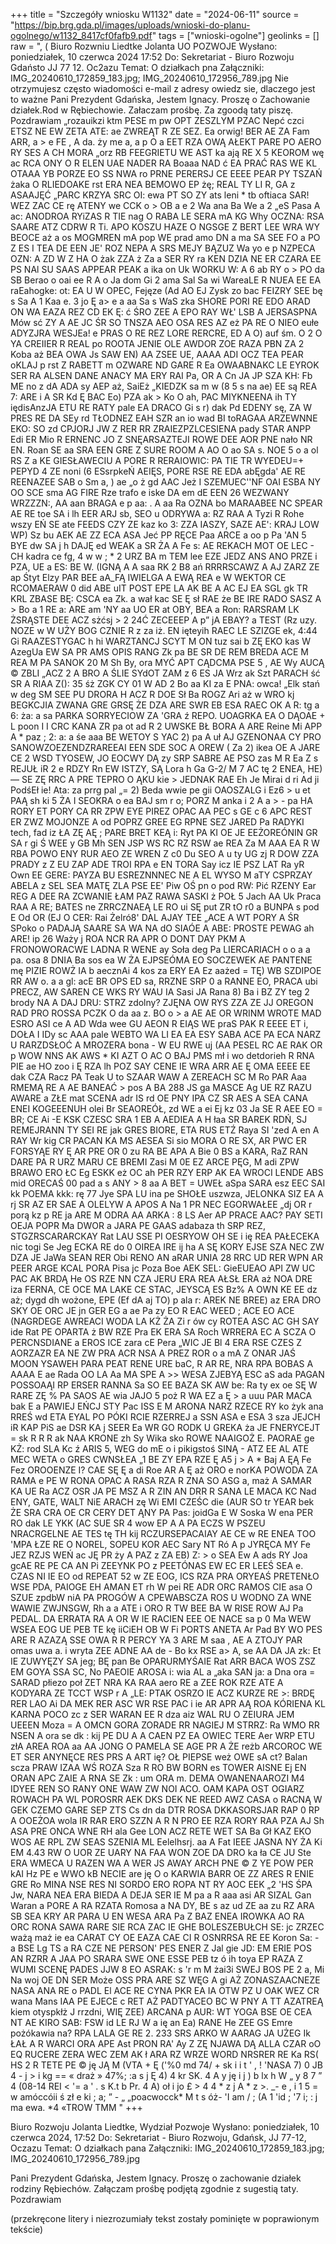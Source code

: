 +++
title = "Szczegóły wniosku W1132"
date = "2024-06-11"
source = "https://bip.brg.gda.pl/images/uploads/wnioski-do-planu-ogolnego/w1132_8417cf0fafb9.pdf"
tags = ["wnioski-ogolne"]
geolinks = []
raw = ", ( Biuro Rozwniu Liedtke Jolanta UO POZWOJE Wysłano: poniedziałek, 10 czerwca 2024 17:52  Do: Sekretariat - Biuro Rozwoju Gdaństo JJ 77 12.  Oc2azu Temat: O działkach pna Załączniki: IMG_20240610_172859_183.jpg; IMG_20240610_172956_789.jpg Nie otrzymujesz często wiadomości e-mail z adresy owiedz sie, dlaczego jest to ważne Pani Prezydent Gdańska, Jestem Ignacy. Proszę o Zachowanie działek.Rod w Rębiechowie. Załaczam prośbę. Za zgoodą taty piszę. Pozdrawiam „rozauikzi ktm PESE m pw OPT ZESZLYM PZAC Nepć czci ETSZ  NE EW ZETA ATE: ae ZWREĄT R ZE SEZ. Ea orwig! BER AE ZA Fam ARR, a > e FE , A da. ży me a, a p O a EET RZA OWĄ AŁEKT PARE PO AERO RY SES A CH MORA „orz RB FEEGRIETU WE AST ka ają RE X 5 KEOROM wę ac RCA ONY O R ELEN UAE NADER RA Boaaa NAD ć EA PRAĆ RAS WE KL OTAAA YB PORZE EO SS NWA ro PRNE PERERSJ CE EEEE PEAR PY TSZAŃ żaka O RLIEDOAKE rst ERA NEA BEMOWO EP żę; REAL TY LI R, GA z ASAAJĘĆ „PARC KRZYA SRC OI: ewa PT SO ZY ats leni * tb oftiaca SAR! WEZ ZAC CE rę ATENY we CCK o > OB a e 2 Wa ana Ba We a 2 „eS Pasa A ac: ANODROA RYiZAS R TIE nag O RABA LE SERA mA KG Why OCZNA: RSA SAARE ATZ CDRW R Ti. APO KOSZU HAZE O NGSGE Z BERT LEE WRA WY BEOCE aż a os MOGMREN mA pop WE prad amo DN a ma SA SEE  FO a PO Z ES I TEA DE EEN JE' ROZ NEPA A SRS MEJY BĄZUZ Wa yo e p NZPECA OZN: A ZD W Z HA O żak ZZA ż Za a SER RY ra KEN DZIA NE ER CZARA EE PS NAl SU SAAS APPEAR PEAK a ika on Uk WORKU W: A 6 ab RY o > PO da SB Berao o oai ee R A o Ja dom Gi 2 ama Sal Sa wi WareaLE R NUEA EE EA raEahogke: ot: EA U W OPEC, Fejęze (Ad AO EJ Zysk zo bac FEIZRY SEE bę s Sa A 1 Kaa e. 3 jo Ę a> e a aa Sa s WaS zka SHORE PORI RE EDO ARAD ON WA EAZA REZ CD EK Ę: ć ŚRO ZEE A EPO RAY WŁ' LSB A JERSASPNA Mów sć ZY A AE JC ŚR SO TNSZA AEO OSA RES AZ eż PA RE O NIEO eułe ADYZJRA WESJEa! e PRAS O  RE REZ LORE RERCRE, ED A O) auf śm. O 2 O YA CREIIER R REAL po ROOTA JENIE OLE AWDOR ZOE RAZA PBN ZA 2 Koba aż BEA OWA Js SAW EN) AA ZSEE UE, AAAA ADI OCZ TEA PEAR oKLAJ p rst Z RABETT m OZWARE ND GARE R Ea OWAABNAKC LE EYROK SER RA ALSEN DANE ANACY MA ERY RAI Pa, OR A Cn JA JP SZA KH: Fb ME no z dA ADA sy AEP aż, SaiEż „KIEDZK sa m w (8 5 s na ae) EE są REA 7: ARE i A SR Kd Ę BAC Eo) PZA ak > Ko O ah, PAC MIYKNEENA ih TY iędisAnzJA ETU RE RATY pale EA DRACO Gi s r) dak Pd EDENY sę, ZA W PRES RE DA SEy rd TŁODNEZ EAH SZR an io wad BI toRAGAA ARZEWNNE EKO: SO zd CPJORJ JW Z RER RR ZRAIEZPZLCESIENA pady STAR ANPP Edi ER Mio R ERNENC JO Z SNĘARSAZTEJI ROWE DEE AOR PNE nało NR EN. Roan SE aa SRA EEN GRE Z SURE ROOM A AO O ao SA s. NOE 5 o a ol RS Z a KE GIESŁAWECIU A PORE R RERAIOWIC: PA TIE TR WYEDEU=+ PEPYD 4 ZE noni (6 ESsrpkeŃ AEIĘS, PORE RSE RE EDA abĘgda' AE RE REENAZEE SAB o Sm a, ) ae „o ż gd AAC Jeż I SZEMUEC''NF OAI ESBA NY OO SCE sma AG FIRE Rze trafo e iske DA em dE EEN 26 WEZWANY WRZZZN:, AA aan BRAGA e p aa: . A aa Ra OZNA bo MARAABEE NC  SPEAR AE RE toe SA i lh EER ARJ sb, SEO u ODRYWA a: RZ RAA A Tyzi R Rohe wszy EŃ SE ate FEEDS CZY ZE kaz ko 3: ZZA IASZY, SAZE AE': KRAJ LOW WP) Sz bu AEK AE ZZ ECA ASA Jeć PP RĘCE Paa ARCE a oo p Pa 'AN 5 BYE dw SA j h DAJĘ ed WEAK a SR ŻA A Fe s: AE REKACH MOT OE LEC - CH kadra ce fg, 4 w w ; * 2 URZ BA  m TEM  lee EZE JEDZ ANS ANO PRZE i PZA, UE a ES: BE W. (IGNĄ A A saa RK 2 B8 ań RRRRSCAWZ A AJ ZARZ ZE ap Śtyt Elzy PAR BEE aA_FĄ IWIELGA A EWĄ REA e W WEKTOR CE RCOMAERAW 0 did ABE uIT POST EPE LA AK BE A AC EJ EA SGL  gk TR KRL ZBASE BĘ: CSCA ea Zk. a wał kac SE Ę sł RAE że BE IRE RADO SASZ A > Bo a 1 RE a: ARE am 'NY aa UO ER at OBY, BEA a Ron: RARSRAM LK ŻSRĄSTE DEE ACZ sżćsj > 2 24Ć ZECEEEP A p” jA EBAY? a TEST (Rz uzy.  NOZE w W UŻY BOG CZNIE R z za iż. EN ięteyih RAEC LE SZIZGE ek, 4:44 Gi RAAZESTYGAC h hi WARZTANCJ SCYT M ON tuz sai b ZĘ EKO kas W AzegUa EW SA PR AMS OPIS RANG Zk pa BE SR DE REM BREDA ACE M REA M PA SANOK 20 M Sh By, ora MYĆ APT CĄDCMA PSE 5 , AE Wy AUCĄ © ZBLI „ACZ 2 A BRO A ŚLIE SYdOT ZAM z 6 ES JA Wrz  ak Szt PARACH ść SR A RIAA Z(): 35 śż ZGK CY 01 W AD 2 Bo aa KI za E PNA: owca! „Elk stań w deg SM SEE PU DRORA H ACZ R DOE Sł Ba ROGZ Ari aż w WRO kj BEGKCJIA ZWANA GRE GRSĘ ŻE DZA ARE SWR EB ESA RAEC OK A R: tg a 6: ża: a sa PARKA SORRYECIOW ZA 'GRA ź REPO. UOAGRKA EA O DĄOAE + L poon I I CRC KANA ZR pa ot ad R 2 UWSKE BŁ BORA A ARE Reine Mi APP A * paz ; 2: a: a śe aaa BE WETOY  S YAC 2) pa A uł AJ GZENONAA CY PRO SANOWZOEZENDZRAREEAI EEN SDE SOC A OREW ( Za 2) ikea OE A JARE CE 2 WSD TYOSEW, JO EOCWY DĄ  zy SRP SABRE AE PSO zas M R Ea Z s REJUŁ iR 2 e RDZY Rn EW ISTZY, SĄ Lora h Ga G-2/ M 7 AC tę 2 ENEA, HE) — SE ZĘ RRC A PRE TEPRO O ĄKU kie > JEDNAK RAE Eh Je Mirai d ri Ad ji PodśEł ie! Ata: za prrg  pal „= 2) Beda wwie pe gii OAOSZALG i Ez6 > u et PAĄ sh ki 5 ŻA I SEOKRA o ea BAJ sm r o; PORZ M anka i 2 A a > - pa HA RORY ET PORY CA RR ZPW EYE PIREZ OPAC AA PEC s GE c 6 APC REST ER ZWZ MOJONZE A od POPRZ GREE EG RPNE SEZ JARED Pa RADYKI tech, fad iz ŁA ZĘ AĘ ; PARE BRET KEĄ i: Ryt PA KI OE JE EEŻOREÓNIN GR SA r gi Ś WEE y GB Mh SEN JSP WS RC RZ RSW ae REA Za M AAA EA R W RBA POWO ENY RUR AEO ZE WREN Z c0 Du SEO A u ty UG zj R DOW ZZA PRADY z Z EU ZAP ADE TROI RPA e EN TORA Say icz IE PSZ LAT Ra yR Own EE GERE: PAYZA  BU ESREZNNNEC NE A EL WYSO M aTY CSPRZAY ABELA z SEL SEA MATĘ ZLA PSE EE' Piw OŚ pn o pod RW: Pić RZENY Ear  REG A DEE RA ZCWANIE ŁAM PAZ RAWA SASKI ż POŁ 5 Jach AA Uk Praca RAA A RE; BATES ne ZRRCZNAEĄ LE RO ui SĘ put ZR tO r0 a BUNPA s pod E Od OR (EJ O CER: Rai Żelró8' DAL AJAY TEE „ACE A WT PORY A ŚR SPoko o PADAJĄ SAARE SA WA NA dO SIAÓE A ABE: PROSTE PEWAG ah ARE! ip 26 Waży j ROA NCR RA APR O DONT DAY PKM A FRONOWORACWE LADNA R WENE ay Soła deg Pa LIERCARIACH o o a a pa. osa 8 DNIA Ba sos ea W ŻA EJPSEÓMA EO SOCZEWEK AE PANTENE mę PIZIE ROWŻ IA b aecznAi 4 kos za ERY EA Ez aażed = TĘ) WB SZDIPOE RR AW o. a a gl: acE BR OPS ED sa, RRZNE SRP 0 a RANNE EO, PRACA ubi PRECZ, AW SAREN CE WKS RY WAU IA Sasi JA Rana 8) Ba i BZ ZY teg 2 brody NA A DAJ DRU: STRZ zdolny? ZJĘNA OW RYS ZZA ZE JJ OREGON RAD PRO ROSSA PCZK O da aa z. BO o > a AE AE OR WRINM WROTE MAD ESRO ASI ce A AD Wda wee GU AEON R EIĄS WE praS PAK R EEEE ET i, DOŁA I IDy sc AAA pale WEBTO WA LI EA EA ESY SABA ACE PA ECA NARZ U RARZDSŁOĆ A MROZERA bona - W EU RWE uj (AA PESEL RC AE RAK OR p WOW NNS AK AWS * KI AZT O AC O BAJ PMS mł i wo detdorieh R RNA PIE ae HO zoo i Ę RZA lh POZ SAY CENE IE WRA ARR AE Ę OMA EEEE EE dak CZA Racz PA Teak U to SZAAR WAW A ZEREACH SC M Ro PAR Aaa RMEMĄ RE A AE BANEAĆ > pos A BA 288 JS ga MASCE Ag UE RZ RAZU AWARE a ZŁE mat SCENA adr IS rd OE PNY IPA CZ SR AES A SEA CANA ENEI KOGEEENUH olei Br SEAOREÓŁ, zd WE a ei Ej kz 03 Ja SE R AEE EO = BR; CE Ai -E KSK CZESC SRA 1 EB A AEDIEA A H łaa SR BAREK RDŃ, SJ REMEJRANN TY SEI RE jak GRES BIORE, ETA RUS ETŹ Raya SI 'zed A en A RAY Wr kig CR PACAN KA MS AESEA Si sio MORA O RE SX, AR PWC ER FORSYĄE RY Ę AR PRE OR 0 zu RA BE APA A Bie 0 BS a KARA, RaZ RAN DARE PA R URZ MARU CE BREMI Zasi M 0E EZ ARCE PĘG, M adi ZPW BRAWO ERO ŁC Eg ESKK eż OC ah PER RZY ERP AK EA WROCI LENDE ABS mid ORECAŚ 00 pad a s ANY > 8 aa A BET = UWEŁ aSpa SARA esz EEC SAI kk POEMA kkk: rę 77 Jye SPA LU ina pe SHOŁE uszwza, JELONKA SIZ EA A rj SR AZ ER SAE A OLELYW A APOS A Na 1 PR NEC EGORWAŁEE „dj OR r porą kz p RE ja ARE M ODRA AA ARKA : 8 LS Aer AP PRACE AAC? PAY SETI OEJA POPR Ma DWOR a JARA PE GAAS adabaza th SRP REZ, STGZRSCARARCKAY Rat LAU SSE PI OESRYOW OH SE i ię REA PAŁECEKA nic togi Se Jeg ECKA RE do 0 OIREA IRE ij ha A SĘ KORY EJSE SZA NEC ZW DZA JE JaWa SEAN RER Obi RENO AN aRAR UNIA 28 RRC UD RER WPN AR PEER ARGE KCAL PORA Pisa jc Poza Boe AEK SEL: GieEUEAO API ZW UC PAC AK BRDĄ He OS RZE NN CZA JERU ERA REA AŁSŁ ERA aż NOA DRE iza FERNA, CE OCE MA LAKE CE STAC, JEYSCĄ ES Bz% A OWN KE EE dz aż; dygd dh wożone, EPE (Ef dA aj TO) p ala r: AREK NE BREE) az ERA DRO SKY OE ORC JE jn GER EG a ae Pa zy EO R EAC WEED ; ACE EO ACE (NAGRDEGE AWREACI WODA LA KŻ ŻA Zi r ów cy ROTEA ASC AC GH SAY ide Rat PE OPARTA ż BW RZE Pra EK ERA SA Roch WRRERA EC A SCZA O PERCNSDIANE a EROS ICE zara cE Pera „WIC JE Bl 4 ERA RSE CZES Z AORZAZR EA NE ZW PRA ACR NSA A PREZ ROR o a mA Z ONAR JAŚ MOON YSAWEH PARA PEAT RENE URE baC, R AR RE, NRA RPA BOBAS A AAAA E ae Rada OO LA Aa MA SPE A >> WESA ZJEBYĄ ESC aS ada PAGAN POSSOAĄI RP ERSER RANNA Sa SO EE BAZA SK AW be: Ra ty ex oe SĘ W RARE ZĘ % PA SAOS AE wia JAJO 5 poż R WA EZ a Ę > a uuu PAR MACA bak E a PAWIEJ EŃCJ STY Pac ISS E M ARONA NARZ RZECE RY ko żyk ana RREŚ wd ETA EYAL PO PÓKI RCIE RZERREJ a SSN ASA e ESA 3 sza JEJCH iR KAP PiS ae DSR KA j SEER Ea WR GO RODK U GREKA ża JE FNERYCEJT = sk R R R ak NAA KRONE zh Sy Wika sko ROWE NAAIGOŻ E. PAORAE ge KŻ: rod SLA Kc ź ARIS 5, WEG do mE o i pikigstoś SINĄ - ATZ EE AL ATE MEC WETA o GRES CWNSŁEA „1 BE ZY EPA RZE Ę A5 j > A * Baj A ĘĄ Fe Fez OROOENZE I? CAE SĘ Ę a di Roe AR A Ę aż ORO e norKA POWODA ZA RAMA e PE W RONA OPAC A RASA RZA R ZNA SO ASG a, maż A SAMAR KA UE Ra ACZ OSR JA PE MSZ A R ZIN AN DRR R SANA LE MACA KC Nad ENY, GATE, WALT NiE ARACH zę Wi EMI CZEŚC die (AUR SO tr YEAR bek ŻE SRA CRA OE CR CERY DET ĄNY PA Pas: joidGa E W Soska W ena PER RO dak LE YKK (AC SUE SR 4 wow EP A A PA ECZS W PSZEU NRACRGELNE AE TES tę  TH kij RCZURSEPACAIAY AE CE w RE ENEA TOO 'MPA ŁZE RE O NOREL, SOPEU KOR AEC Sary NT Ró A p JYRĘCA MY Fe JEZ RZJS WEŃ ac JĘ PR ży A PAZ z ZA EB) Z: > o SEA Ew A ads RY Joa gcAE RE PE CA AN Pi ZEEYNK PO z PEETÓNAS EW EC ER LEEŚ SEA e. CZAS NI IE EO od REPEAT 52 w ZE EOG, ICS RZA PRA ORYEAŚ PRETENŁO WSE PDA, PAIOGE EH AMAN ET rh W pei RE ADR ORC RAMOS CIE asa O SZUE zpdbW niA PA PROGÓW A CPEWABSCZA ROS U WODNO ZA WNE WAWIE ZWJNSGW, Rh a a ATE i ORO R TW BEE BA W RISE ROW AJ Pa PEDAL. DA ERRATA RA A OR W IE RACIEN EEE OE NACE sa p 0 Ma WEW WSEA EOG UE PEB TE kę iiCiEH OB W Fi PORTS ANETA Ar Pad BY WO PES ARE R AZAZĄ SSE OWA R R PERCY YA 3 ARE M saa , AE A ZTOJY PAR omas uwa a. i wryta ZEE ADNE AA de - Bo kx RSE a> A, se AA DA JA zk: Et IE ZUWYĘZY SA jeg; BĘ pan Be OPARURMYŚAIE Rat ARR BACA WOS ZSZ EM GOYA SSA SC, No PAEOIE AROSA i: wia AL a „aka SAN ja: a Dna ora = SARAD płiezo poł ZET NRA KA RAA aero RE a ZEE ROK RZE ATE A KODYARA ZE TCCT WSP r A „LE: PTAK OSRZO IE ACZ KURZE RE >: BRDĘ RER LAO Ai DA MEK RER ASC WR RSE PAC i ie AR APR AĄ ROA KÓRIENA KL KARNA POCO zc z SER WARAN EE R dza aiz WAL RU O ZEIURA JEM UEEEN Moza = A OMCN GORA ZORADE RR NAGIEJ M STRRZ: Ra WMO RR NSEN A ora se dk : kij PE DU A A CAEN PZ EA OWIEC TERE Aer WRP ETU złA AREA ROA aa AA JONG O PAMELA SE AGE PR A ŻE reżb ARCOROC WE ET SER ANYNĘCE RES PRS A ART ię? OŁ PIEPSE weż OWE sA ct? Balan scza PRAW IZAA WŚ ROZA Sza R RO BW BORN es TOWER AISNE Ej EN ORAN APC ZAIE A RNA SE Zk : um ORA m. DEMA OWANENAAROZI M4 IDYEE REN SO RANY ONE WAW ZW NOI ACO. OAM KAPA OST OGIARZ ROWACH PA WL POROSRR AEK DKS DEK NE REED AWZ CASA o RACNĄ W GEK CZEMO GARE SEP ZTS Cs dn da DTR ROSA DKKASORSJAR RAP 0 RP A OOEŻOA wola IR RAR ERO SZZN A R N PRO EE RZA RORY RAA PZA AJ Sh ASA PRE ONCA WNE RH ala Gee LON ACZ RETE WET SA Ba Gł KAZ EKO WOS AE RPL ZW SEAS SZENIA ML Eelelhsrj. aa A Fat IEEE JASNA NY ŻA Ki EM 4.43 RW O UOR ZE UARY NA FAA WON ZOE DA DRO ka ła CE JU Ste ERA WMECA U RAZEN WA A WER JS AWAY ARCH PNE © Z YE POW PER kAI Hz PE e WWO kB NECIE are ję O o KARWIA BARR OE ZZ ARES R ENIE GRE Ro MINA NSE RES NI SORDO ERO ROPA NT RY AOC EEK „2 'HS ŚPA Jw, NARA NEA ERA BIEDA A DEJA SER IE M pa a R aaa asi AR SIZAL Gan Waran a PORE A RA RZATA Romosa a NA DY, BE s az ud ZE aa zu RZ ARA SB SEA KRY AR PARA U EN WESA ARA Pa Z BAZ ENEA IROWKA AO RA ORC RONA SAWA RARE SIE RCA ZAC IE GHE BOLESZEBUŁCH SE: jc ZRZEC ważą maż ie ea CARAT CY OE EAZA CAE CI R OSNRRSA RE EE Koron Sa: - a BSE Lg TS a RA CZE NE PERSON' PES ENER Z Jal gie JD: EM ERIE POS AN RZRR A JAA PO SRARA SWE ONE ESSE PEB tz ó ih toya EP RAZA Z WUMI SCENĘ PADES JJW 8 EO ASRAK: s 'r m M żai3i SWEJ BOS PE 2 a, Mi Na woj OE DN SER Może OSS PRA ARE SZ WĘG A gi AŻ ZONASZAACNEZE NASA ANA RE o PADL El ACE RE CYNA PKR EA IA OTW PZ U OAK WEZ CR wana Mans IAA PE EJECE c RET AŻ PADTYACEO BC W PNY A TT AZATREĄ kiem otyspkłż J rrzdni, WIĘ ZEE) ARCANA p AUR: WT YOGA BSE OE CEA NT AE KIRO SAB: FSW id LE RJ W a ię an Ea) RANE He ZEE GS Emre pożókawia na? RPA LALA GE RE 2. 233 SRS ARKO W AARAG JA UŻEG Ik ŁAŁ A R WARCI ORA APE  Ast PRON RA' Ay Z ZĘ NJAWA DĄ ALLA CZAR oO EQ RUCERE ZERA WEC ZEM AK ł ARA RZ WRZE WORD NRSRER RE Ka RS( HS 2 R TETE PE © ję JĄ M (VTA + Ę ('%0 md 74/ + sk i i t ' , ! 'NASA 7) 0 JB 4 -  j > i kg == « draż » 47%; :a s j Ę 4) 4 kr SK. 4 A y ję  i j )  b lx h W „ y 8 7 ” 4 (08-14  REI < '= a ' . s K.t b Pr. 4 A) oł i jo £ > 4 4 * z j A * z >. _- e , i  1 5  = w amóccóii ś zł e  ki ; a; ” - „ „poacwocck* M t s óż- 'I am /  ; (A 1 'id ; '7 i; : j  ma ewa. *4 «TROW TMM "
+++

Biuro Rozwoju
Jolanta Liedtke, 
Wydział Pozwoje
Wysłano: poniedziałek, 10 czerwca 2024, 17:52
Do: Sekretariat - Biuro Rozwoju, Gdańsk, JJ 77-12, Oczazu
Temat: O działkach pana
Załączniki: IMG_20240610_172859_183.jpg; IMG_20240610_172956_789.jpg

Pani Prezydent Gdańska,
Jestem Ignacy. Proszę o zachowanie działek rodziny Rębiechów.
Załączam prośbę podjętą zgodnie z sugestią taty. 
Pozdrawiam

(przekręcone litery i niezrozumiały tekst zostały pominięte w poprawionym tekście)


